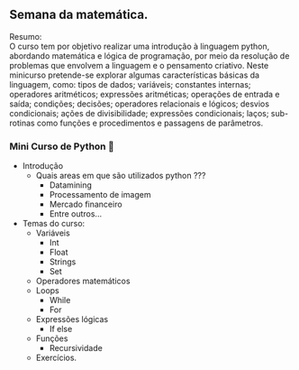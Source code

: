 ## Semana da matemática.

Resumo:\
O curso tem por objetivo realizar uma introdução à linguagem python, abordando  matemática e lógica de programação, por meio da resolução de problemas que envolvem a linguagem e o pensamento criativo. 
Neste minicurso pretende-se explorar algumas  características básicas da linguagem, como: tipos de dados; variáveis; constantes internas; operadores aritméticos; expressões aritméticas; operações de entrada e saída; condições; decisões; operadores relacionais e lógicos; desvios condicionais; ações de divisibilidade; expressões condicionais; laços; sub-rotinas como funções e procedimentos e passagens de parâmetros.



### Mini Curso de Python 🐍

* Introdução 
    * Quais areas em que são utilizados python ???
      * Datamining
      * Processamento de imagem
      * Mercado financeiro
      * Entre outros...
* Temas do curso:
    * Variáveis
      * Int
      * Float
      * Strings
      * Set
    * Operadores matemáticos
    * Loops
      * While
      * For
    * Expressões lógicas
      * If else
    * Funções
      * Recursividade
    * Exercícios.
